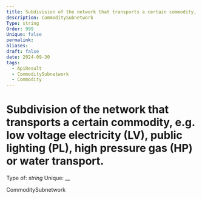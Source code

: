 ```yaml
---
title: Subdivision of the network that transports a certain commodity, e.g. low voltage electricity (LV), public lighting (PL), high pressure gas (HP) or water transport.
description: CommoditySubnetwork
Type: string
Order: 999
Unique: false
permalink: 
aliases: 
draft: false
date: 2024-09-30
tags:
  - ApiResult
  - CommoditySubnetwork
  - Commodity
---
```

# Subdivision of the network that transports a certain commodity, e.g. low voltage electricity (LV), public lighting (PL), high pressure gas (HP) or water transport.

Type of: _string_
Unique: __

CommoditySubnetwork


